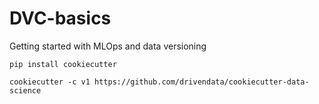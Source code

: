 # DVC-basics
Getting started with MLOps and data versioning


```
pip install cookiecutter
```
```
cookiecutter -c v1 https://github.com/drivendata/cookiecutter-data-science
```